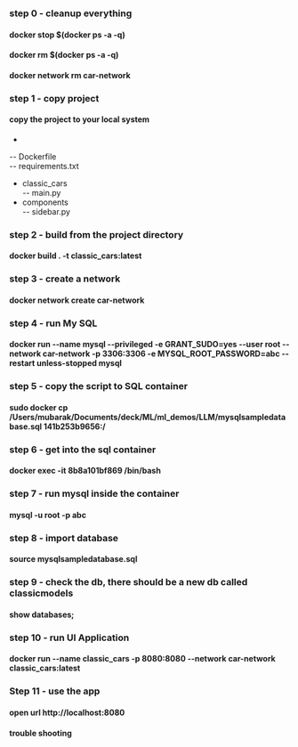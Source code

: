### step 0 - cleanup everything
#### docker stop $(docker ps -a -q)
#### docker rm $(docker ps -a -q)
#### docker network rm car-network

### step 1 - copy project
#### copy the project to your local system
+ <br/>
 -- Dockerfile <br/>
 -- requirements.txt <br/>
 + classic_cars <br/>
  -- main.py <br/>
  + components <br/>
   -- sidebar.py <br/>

### step 2 - build from the project directory
#### docker  build . -t classic_cars:latest

### step 3 - create a network
#### docker network create car-network

### step 4 - run My SQL
#### docker run --name mysql --privileged -e GRANT_SUDO=yes --user root --network car-network -p 3306:3306 -e MYSQL_ROOT_PASSWORD=abc --restart unless-stopped mysql

### step 5 - copy the script to SQL container
#### sudo docker cp /Users/mubarak/Documents/deck/ML/ml_demos/LLM/mysqlsampledatabase.sql 141b253b9656:/

### step 6 - get into the sql container
#### docker exec -it 8b8a101bf869 /bin/bash

### step 7 - run mysql inside the container
#### mysql -u root -p abc

### step 8 - import database
#### source mysqlsampledatabase.sql

### step 9 - check the db, there should be a new db called classicmodels 
#### show databases;

### step 10 - run UI Application
#### docker run --name classic_cars -p 8080:8080 --network car-network classic_cars:latest 

### Step 11 - use the app
#### open url http://localhost:8080


#### trouble shooting


